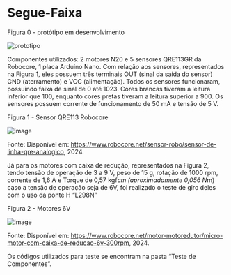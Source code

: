 # Segue-Faixa
Figura 0 - protótipo em desenvolvimento

![prototipo](https://github.com/ArenaBots-FESA/Segue-Faixa/assets/73361982/01803381-db3e-4d3d-b95b-043e305bc340)

Componentes utilizados: 2 motores N20 e 5 sensores QRE113GR da Robocore, 1 placa Arduino Nano.
Com relação aos sensores, representados na Figura 1, eles possuem três terminais OUT (sinal da saída do sensor) GND (aterramento) e VCC (alimentação). Todos os sensores funcionaram, possuindo faixa de sinal de 0 até 1023. Cores brancas tiveram a leitura inferior que 100, enquanto cores pretas tiveram a leitura superior a 900. Os sensores possuem corrente de funcionamento de 50 mA e tensão de 5 V. 

Figura 1 - Sensor QRE113 Robocore

![image](https://github.com/ArenaBots-FESA/Sumo-mini-auto/assets/73361982/1e0a237c-5324-462c-858e-3e4dd0f62fb5)

Fonte: Disponível em: <https://www.robocore.net/sensor-robo/sensor-de-linha-qre-analogico>, 2024.

Já para os motores com caixa de redução, representados na Figura 2, tendo tensão de operação de 3 a 9 V, peso de 15 g, rotação de 1000 rpm, corrente de 1,6 A e Torque de 0,57 kgf*cm (aproximadamente 0,056 N*m) caso a tensão de operação seja de 6V, foi realizado o teste de giro deles com o uso da ponte H “L298N”

Figura 2 - Motores 6V

![image](https://github.com/ArenaBots-FESA/Sumo-mini-auto/assets/73361982/69a5fb26-950c-43a9-b781-741f63c1cd66)

Fonte: Disponível em: <https://www.robocore.net/motor-motoredutor/micro-motor-com-caixa-de-reducao-6v-300rpm>, 2024.

Os códigos utilizados para teste se encontram na pasta “Teste de Componentes”.
